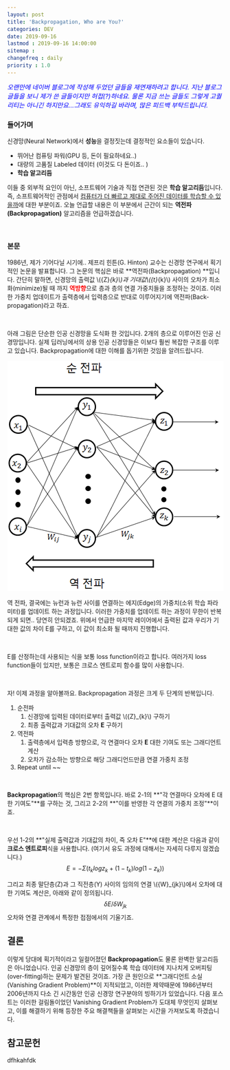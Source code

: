 ```yaml
---
layout: post
title: 'Backpropagation, Who are You?'
categories: DEV
date: 2019-09-16
lastmod : 2019-09-16 14:00:00
sitemap :
changefreq : daily
priority : 1.0
---
```




<span style="font-size:11pt;color:blue">*오랜만에 네이버 블로그에 작성해 두었던 글들을 재연재하려고 합니다. 지난 블로그 글들을 보니 제가 쓴 글들이지만 허접(?)하네요. 물론 지금 쓰는 글들도 그렇게 고퀄리티는 아니긴 하지만요...그래도 유익하길 바라며, 많은 피드백 부탁드립니다.*</span>

### 들어가며



 신경망(Neural Network)에서 **성능**을 결정짓는데 결정적인 요소들이 있습니다. 

* 뛰어난 컴퓨팅 파워(GPU 등, 돈이 필요하네요..)
* 대량의 고품질 Labeled 데이터 (이것도 다 돈이죠.. )
* **학습 알고리듬**

이들 중 외부적 요인이 아닌, 소프트웨어 기술과 직접 연관된 것은 **학습 알고리듬**입니다. 즉, 소프트웨어적인 관점에서 <u>컴퓨터가 더 빠르고 제대로 주어진 데이터를 학습할 수 있을까</u>에 대한 부분이죠. 오늘 언급할 내용은 이 부분에서 근간이 되는 **역전파(Backpropagation)** 알고리즘을 언급하겠습니다. 

<br>

### 본문

 1986년, 제가 기어다닐 시기에.. 제프리 힌튼(G. Hinton) 교수는 신경망 연구에서 획기적인 논문을 발표합니다. 그 논문의 핵심은 바로 **역전파(Backpropagation) **입니다. 간단히 말하면, 신경망의 출력값 \\({Z}_{k}\\)과 기대값\\({t}_{k}\\) 사이의 오차가 최소화(minimize)될  때 까지  <span style="color:red">**역방향**</span>으로 층과 층의 연결 가중치들을 조정하는 것이죠. 이러한 가중치 업데이트가 출력층에서 입력층으로 반대로 이루어지기에 역전파(Back-propagation)라고 하죠. 

<br>

 아래 그림은 단순한 인공 신경망을 도식화 한 것입니다. 2개의 층으로 이루어진 인공 신경망입니다. 실제 딥러닝에서의 상용 인공 신경망들은 이보다 훨씬 복잡한 구조를 이루고 있습니다.  Backpropagation에 대한 이해를 돕기위한 것임을 알려드립니다. 



![img1](/assets/img/backpropagation1.png)



역 전파, 결국에는 뉴런과 뉴런 사이를 연결하는 에지(Edge)의 가중치(소위 학습 파라미터)를 업데이트 하는 과정입니다. 이러한 가중치를 업데이트 하는 과정이 무한이 반복되게 되면.. 당연히 안되겠죠. 위에서 언급한 마지막 레이어에서 출력된 값과 우리가 기대한 값의 차이 E를 구하고, 이 값이 최소화 될 때까지 진행합니다. 

<br>

E를 산정하는데 사용되는 식을 보통 loss function이라고 합니다. 여러가지 loss function들이 있지만, 보통은 크로스 엔트로피 함수를 많이 사용합니다. 

 <br>

자! 이제 과정을 알아볼까요. Backpropagation 과정은 크게 두 단계의 반복입니다. 

1. 순전파
   1. 신경망에 입력된 데이터로부터 출력값 \\({Z}_{k}\\) 구하기
   2. 최종 출력값과 기대값의 오차 **E** 구하기
2. 역전파
   1. 출력층에서 입력층 방향으로, 각 연결마다 오차 **E** 대한 기여도  또는 그래디언트 계산
   2. 오차가 감소하는 방향으로 해당 그래디언드만큼 연결 가중치 조정
3. Repeat until ~~

<br>

 **Backpropagation**의 핵심은 2번 항목입니다. 바로 2-1의 **"각 연결마다 오차에 E 대한 기여도"**를 구하는 것, 그리고 2-2의 **"이를 반영한 각 연결의 가중치 조정"**이죠. 

<br>

 우선 1-2의 **"실제 출력값과 기대값의 차이, 즉 오차 E"**에 대한 계산은 다음과 같이 **크로스 엔트로피**식을 사용합니다. (여기서 유도 과정에 대해서는 자세히 다루지 않겠습니다.)
$$
E=-\Sigma({t_klogz_k}+(1-t_k)log(1-z_k))
$$


그리고 최종 말단층(Z)과 그 직전층(Y) 사이의 임의의 연결 \\({W}_{jk}\\)에서 오차에 대한 기여도 계산은,  아래와 같이 정의됩니다. 
$$
\delta E/\delta W_{jk}
$$
오차와 연결 관계에서 특정한 접점에서의 기울기죠. 



## 결론

 이렇게 당대에 획기적이라고 일컬어졌던 **Backpropagation**도 물론 완벽한 알고리듬은 아니었습니다. 인공 신경망의 층이 깊어질수록 학습 데이터에 지나치게 오버피팅(over-fitting)하는 문제가 발견된 것이죠. 가장 큰 원인으로 **그래디언트 소실(Vanishing Gradient Problem)**이 지적되었고, 이러한 제약때문에 1986년부터 2006년까지 다소 긴 시간동안 인공 신경망 연구분야의 빙하기가 있었습니다. 다음 포스트는 이러한 걸림돌이었던 Vanishing Gradient Problem가 도대체 무엇인지 살펴보고, 이를 해결하기 위해 등장한 주요 해결책들을 살펴보는 시간을 가져보도록 하겠습니다.  



## 참고문헌

dfhkahfdk